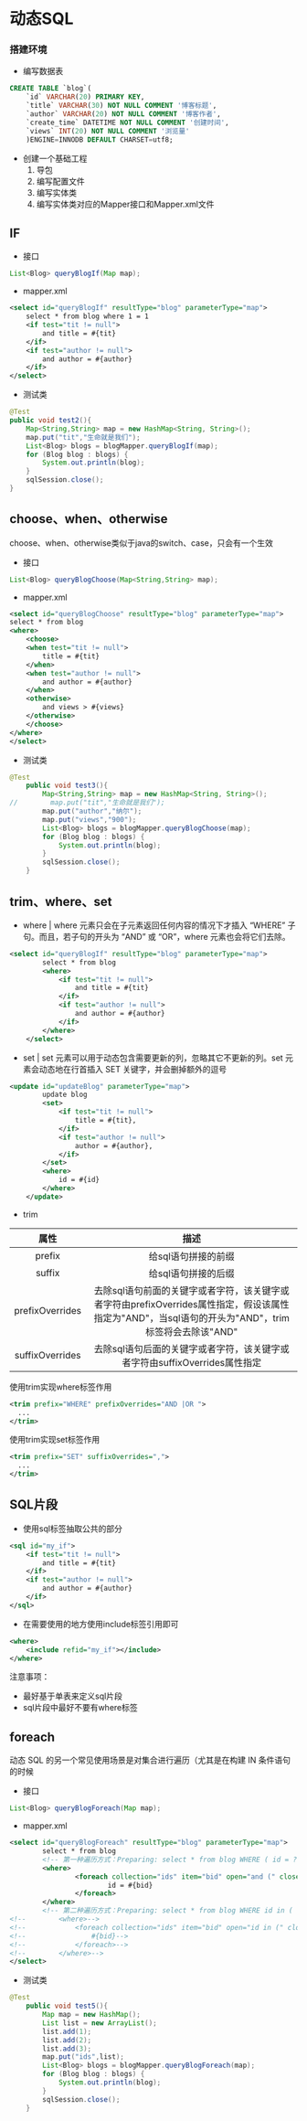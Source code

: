 # 动态SQL
### 搭建环境
- 编写数据表
```sql
CREATE TABLE `blog`(
	`id` VARCHAR(20) PRIMARY KEY,
	`title` VARCHAR(30) NOT NULL COMMENT '博客标题',
	`author` VARCHAR(20) NOT NULL COMMENT '博客作者',
	`create_time` DATETIME NOT NULL COMMENT '创建时间',
	`views` INT(20) NOT NULL COMMENT '浏览量'
	)ENGINE=INNODB DEFAULT CHARSET=utf8;
```
- 创建一个基础工程
  1. 导包
  2. 编写配置文件
  3. 编写实体类
  4. 编写实体类对应的Mapper接口和Mapper.xml文件

## IF
- 接口
```java
List<Blog> queryBlogIf(Map map);
```

- mapper.xml
```xml
<select id="queryBlogIf" resultType="blog" parameterType="map">
    select * from blog where 1 = 1
    <if test="tit != null">
        and title = #{tit}
    </if>
    <if test="author != null">
        and author = #{author}
    </if>
</select>
```
- 测试类
```java
@Test
public void test2(){
    Map<String,String> map = new HashMap<String, String>();
    map.put("tit","生命就是我们");
    List<Blog> blogs = blogMapper.queryBlogIf(map);
    for (Blog blog : blogs) {
        System.out.println(blog);
    }
    sqlSession.close();
}
```

## choose、when、otherwise
choose、when、otherwise类似于java的switch、case，只会有一个生效
- 接口
```java
List<Blog> queryBlogChoose(Map<String,String> map);
```
- mapper.xml
```xml
<select id="queryBlogChoose" resultType="blog" parameterType="map">
select * from blog
<where>
    <choose>
	<when test="tit != null">
	    title = #{tit}
	</when>
	<when test="author != null">
	    and author = #{author}
	</when>
	<otherwise>
	    and views > #{views}
	</otherwise>
    </choose>
</where>
</select>
```
- 测试类
```java
@Test
    public void test3(){
        Map<String,String> map = new HashMap<String, String>();
//        map.put("tit","生命就是我们");
        map.put("author","纳尔");
        map.put("views","900");
        List<Blog> blogs = blogMapper.queryBlogChoose(map);
        for (Blog blog : blogs) {
            System.out.println(blog);
        }
        sqlSession.close();
    }
```


## trim、where、set
- where | where 元素只会在子元素返回任何内容的情况下才插入 “WHERE” 子句。而且，若子句的开头为 “AND” 或 “OR”，where 元素也会将它们去除。
```xml
<select id="queryBlogIf" resultType="blog" parameterType="map">
        select * from blog
        <where>
            <if test="tit != null">
                and title = #{tit}
            </if>
            <if test="author != null">
                and author = #{author}
            </if>
        </where>
    </select>
```
- set | set 元素可以用于动态包含需要更新的列，忽略其它不更新的列。set 元素会动态地在行首插入 SET 关键字，并会删掉额外的逗号
```xml
<update id="updateBlog" parameterType="map">
        update blog
        <set>
            <if test="tit != null">
                title = #{tit},
            </if>
            <if test="author != null">
                author = #{author},
            </if>
        </set>
        <where>
            id = #{id}
        </where>
    </update>
```
- trim  

| 属性      | 描述 |
| :---:       |    :----:   |
| prefix      | 给sql语句拼接的前缀       |
| suffix   | 给sql语句拼接的后缀       |
| prefixOverrides   | 去除sql语句前面的关键字或者字符，该关键字或者字符由prefixOverrides属性指定，假设该属性指定为"AND"，当sql语句的开头为"AND"，trim标签将会去除该"AND"       |
| suffixOverrides   | 去除sql语句后面的关键字或者字符，该关键字或者字符由suffixOverrides属性指定       |

使用trim实现where标签作用
```xml
<trim prefix="WHERE" prefixOverrides="AND |OR ">
  ...
</trim>
```
使用trim实现set标签作用
```xml
<trim prefix="SET" suffixOverrides=",">
  ...
</trim>
```

## SQL片段 <sql>
- 使用sql标签抽取公共的部分  
```xml
<sql id="my_if">
	<if test="tit != null">
		and title = #{tit}
	</if>
	<if test="author != null">
		and author = #{author}
	</if>
</sql>
```
- 在需要使用的地方使用include标签引用即可
```xml
<where>
	<include refid="my_if"></include>
</where>
```
注意事项：
- 最好基于单表来定义sql片段
- sql片段中最好不要有where标签

## foreach
动态 SQL 的另一个常见使用场景是对集合进行遍历（尤其是在构建 IN 条件语句的时候  
- 接口
```java
List<Blog> queryBlogForeach(Map map);
```
- mapper.xml
```xml
<select id="queryBlogForeach" resultType="blog" parameterType="map">
		select * from blog
		<!-- 第一种遍历方式：Preparing: select * from blog WHERE ( id = ? or id = ? or id = ? ) -->
		<where>
				<foreach collection="ids" item="bid" open="and (" close=")" separator="or ">
						id = #{bid}
				</foreach>
		</where>
		<!-- 第二种遍历方式：Preparing: select * from blog WHERE id in ( ? , ? , ? )  -->
<!--        <where>-->
<!--            <foreach collection="ids" item="bid" open="id in (" close=")" separator=",">-->
<!--                #{bid}-->
<!--            </foreach>-->
<!--        </where>-->
</select>
```
- 测试类
```java
@Test
    public void test5(){
        Map map = new HashMap();
        List list = new ArrayList();
        list.add(1);
        list.add(2);
        list.add(3);
        map.put("ids",list);
        List<Blog> blogs = blogMapper.queryBlogForeach(map);
        for (Blog blog : blogs) {
            System.out.println(blog);
        }
        sqlSession.close();
    }
```
